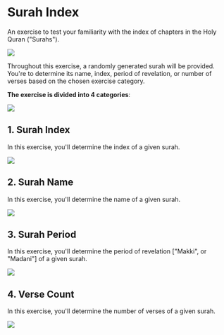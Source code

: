 # Surah Index

An exercise to test your familiarity with the index of chapters in the Holy Quran ("Surahs").

![](docs/img/surah_index_learn.png)

Throughout this exercise, a randomly generated surah will be provided. You're to determine its name, index, period of revelation, or number of verses based on the chosen exercise category.

**The exercise is divided into 4 categories**:

![](docs/img/surah_index_home.png)

## 1. Surah Index

In this exercise, you'll determine the index of a given surah.

![](docs/img/surah_index_index.png)

## 2. Surah Name

In this exercise, you'll determine the name of a given surah.

![](docs/img/surah_index_name.png)

## 3. Surah Period

In this exercise, you'll determine the period of revelation ["Makki", or "Madani"] of a given surah.

![](docs/img/surah_index_period.png)

## 4. Verse Count

In this exercise, you'll determine the number of verses of a given surah.

![](docs/img/surah_index_verses.png)
